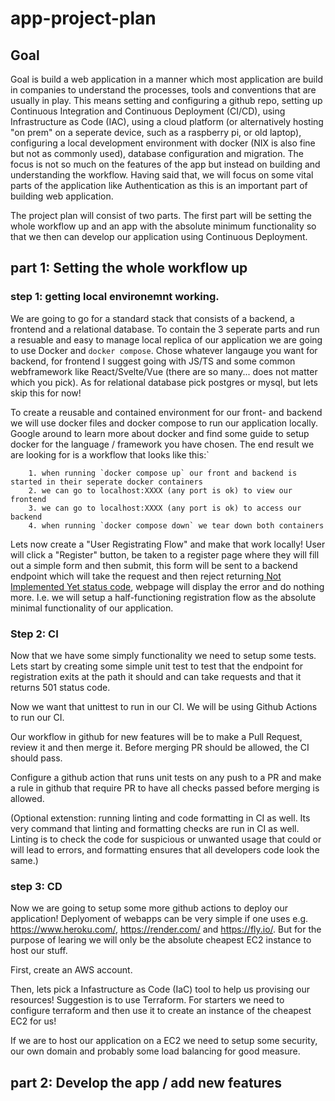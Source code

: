 # app-project-plan


## Goal

Goal is build a web application in a manner which most application are build in companies to understand the processes, tools and conventions that are usually in play. This means setting and configuring a github repo, setting up Continuous Integration and Continuous Deployment (CI/CD), using Infrastructure as Code (IAC), using a cloud platform (or alternatively hosting "on prem" on a seperate device, such as a raspberry pi, or old laptop), configuring a local development environment with docker (NIX is also fine but not as commonly used), database configuration and migration. The focus is not so much on the features of the app but instead on building and understanding the workflow. Having said that, we will focus on some vital parts of the application like Authentication as this is an important part of building web application.

The project plan will consist of two parts. The first part will be setting the whole workflow up and an app with the absolute minimum functionality so that we then can develop our application using Continuous Deployment.


## part 1: Setting the whole workflow up

### step 1: getting local environemnt working.

We are going to go for a standard stack that consists of a backend, a frontend and a relational database. To contain the 3 seperate parts and run a resuable and easy to manage local replica of our application we are going to use Docker and `docker compose`. Chose whatever langauge you want for backend, for frontend I suggest going with JS/TS and some common webframework like React/Svelte/Vue (there are so many... does not matter which you pick). As for relational database pick postgres or mysql, but lets skip this for now!

To create a reusable and contained environment for our front- and backend we will use docker files and docker compose to run our application locally. Google around to learn more about docker and find some guide to setup docker for the language / framework you have chosen. The end result we are looking for is a workflow that looks like this:`

        1. when running `docker compose up` our front and backend is started in their seperate docker containers
        2. we can go to localhost:XXXX (any port is ok) to view our frontend
        3. we can go to localhost:XXXX (any port is ok) to access our backend
        4. when running `docker compose down` we tear down both containers


Lets now create a "User Registrating Flow" and make that work locally! User will click a "Register" button, be taken to a register page where they will fill out a simple form and then submit, this form will be sent to a backend endpoint which will take the request and then reject returning[ Not Implemented Yet status code](https://developer.mozilla.org/en-US/docs/Web/HTTP/Status/501), webpage will display the error and do nothing more. I.e. we will setup a half-functioning registration flow as the absolute minimal functionality of our application.


### Step 2: CI

Now that we have some simply functionality we need to setup some tests. Lets start by creating some simple unit test to test that the endpoint for registration exits at the path it should and can take requests and that it returns 501 status code.

Now we want that unittest to run in our CI. We will be using Github Actions to run our CI.

Our workflow in github for new features will be to make a Pull Request, review it and then merge it. Before merging PR should be allowed, the CI should pass. 

Configure a github action that runs unit tests on any push to a PR and make a rule in github that require PR to have all checks passed before merging is allowed.

(Optional extenstion: running linting and code formatting in CI as well. Its very command that linting and formatting checks are run in CI as well. Linting is to check the code for suspicious or unwanted usage that could or will lead to errors, and formatting ensures that all developers code look the same.)


### step 3: CD

Now we are going to setup some more github actions to deploy our application! Deplyoment of webapps can be very simple if one uses e.g. https://www.heroku.com/, https://render.com/ and https://fly.io/. But for the purpose of learing we will only be the absolute cheapest EC2 instance to host our stuff.

First, create an AWS account.

Then, lets pick a Infastructure as Code (IaC) tool to help us provising our resources! Suggestion is to use Terraform. For starters we need to configure terraform and then use it to create an instance of the cheapest EC2 for us!

If we are to host our application on a EC2 we need to setup some security, our own domain and probably some load balancing for good measure. 



## part 2: Develop the app / add new features
